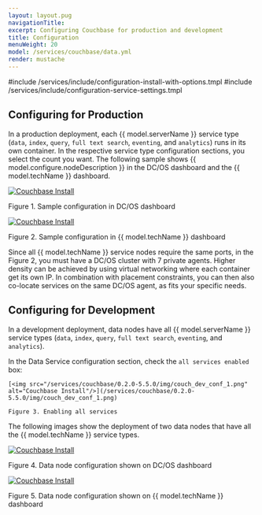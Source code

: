 ```yaml
---
layout: layout.pug
navigationTitle:
excerpt: Configuring Couchbase for production and development
title: Configuration
menuWeight: 20
model: /services/couchbase/data.yml
render: mustache
---
```


#include /services/include/configuration-install-with-options.tmpl
#include /services/include/configuration-service-settings.tmpl

## Configuring for Production
In a production deployment, each {{ model.serverName }} service type (`data`, `index`, `query`, `full text search`, `eventing`, and `analytics`) runs in its own container. In the respective service type configuration sections, you select the count you want. The following sample shows {{ model.configure.nodeDescription }} in the DC/OS dashboard and the {{ model.techName }} dashboard.

[<img src="/services/couchbase/0.2.0-5.5.0/img/couch_prod_conf_1.png" alt="Couchbase Install"/>](/services/couchbase/0.2.0-5.5.0/img/couch_prod_conf_1.png)

Figure 1. Sample configuration in DC/OS dashboard

[<img src="/services/couchbase/0.2.0-5.5.0/img/couch_prod_conf_2.png" alt="Couchbase Install"/>](/services/couchbase/0.2.0-5.5.0/img/couch_prod_conf_2.png)

Figure 2. Sample configuration in {{ model.techName }} dashboard

Since all {{ model.techName }} service nodes require the same ports, in the Figure 2, you must have a DC/OS cluster with 7 private agents. Higher density can be achieved by using virtual networking where each container get its own IP. In combination with placement constraints, you can then also co-locate services on the same DC/OS agent, as fits your specific needs.

## Configuring for Development
In a development deployment, data nodes have all {{ model.serverName }} service types (`data`, `index`, `query`, `full text search`, `eventing`, and `analytics`).

 In the Data Service configuration section, check the `all services enabled` box:

    [<img src="/services/couchbase/0.2.0-5.5.0/img/couch_dev_conf_1.png" alt="Couchbase Install"/>](/services/couchbase/0.2.0-5.5.0/img/couch_dev_conf_1.png)

    Figure 3. Enabling all services

The following images show the deployment of two data nodes that have all the {{ model.techName }} service types.

[<img src="/services/couchbase/0.2.0-5.5.0/img/couch_dev_conf_2.png" alt="Couchbase Install"/>](/services/couchbase/0.2.0-5.5.0/img/couch_dev_conf_2.png)

Figure 4. Data node configuration shown on DC/OS dashboard

[<img src="/services/couchbase/0.2.0-5.5.0/img/couch_dev_conf_3.png" alt="Couchbase Install"/>](/services/couchbase/0.2.0-5.5.0/img/couch_dev_conf_3.png)

Figure 5. Data node configuration shown on {{ model.techName }} dashboard
